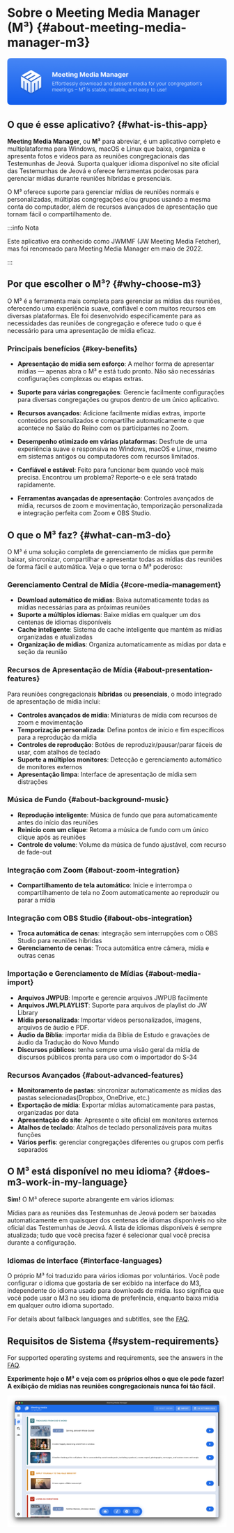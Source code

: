 # Sobre o Meeting Media Manager (M³) {#about-meeting-media-manager-m3}

![M³ banner](./../assets/m3-banner.png)

## O que é esse aplicativo? {#what-is-this-app}

**Meeting Media Manager**, ou **M³** para abreviar, é um aplicativo completo e multiplataforma para Windows, macOS e Linux que baixa, organiza e apresenta fotos e vídeos para as reuniões congregacionais das Testemunhas de Jeová. Suporta qualquer idioma disponível no site oficial das Testemunhas de Jeová e oferece ferramentas poderosas para gerenciar mídias durante reuniões híbridas e presenciais.

O M³ oferece suporte para gerenciar mídias de reuniões normais e personalizadas, múltiplas congregações e/ou grupos usando a mesma conta do computador, além de recursos avançados de apresentação que tornam fácil o compartilhamento de.

:::info Nota

Este aplicativo era conhecido como JWMMF (JW Meeting Media Fetcher), mas foi renomeado para Meeting Media Manager em maio de 2022.

:::

## Por que escolher o M³? {#why-choose-m3}

O M³ é a ferramenta mais completa para gerenciar as mídias das reuniões, oferecendo uma experiência suave, confiável e com muitos recursos em diversas plataformas. Ele foi desenvolvido especificamente para as necessidades das reuniões de congregação e oferece tudo o que é necessário para uma apresentação de mídia eficaz.

### Principais benefícios {#key-benefits}

- **Apresentação de mídia sem esforço**: A melhor forma de apresentar mídias — apenas abra o M³ e está tudo pronto. Não são necessárias configurações complexas ou etapas extras.

- **Suporte para várias congregações**: Gerencie facilmente configurações para diversas congregações ou grupos dentro de um único aplicativo.

- **Recursos avançados**: Adicione facilmente mídias extras, importe conteúdos personalizados e compartilhe automaticamente o que acontece no Salão do Reino com os participantes no Zoom.

- **Desempenho otimizado em várias plataformas**: Desfrute de uma experiência suave e responsiva no Windows, macOS e Linux, mesmo em sistemas antigos ou computadores com recursos limitados.

- **Confiável e estável**: Feito para funcionar bem quando você mais precisa. Encontrou um problema? Reporte-o e ele será tratado rapidamente.

- **Ferramentas avançadas de apresentação**: Controles avançados de mídia, recursos de zoom e movimentação, temporização personalizada e integração perfeita com Zoom e OBS Studio.

## O que o M³ faz? {#what-can-m3-do}

O M³ é uma solução completa de gerenciamento de mídias que permite baixar, sincronizar, compartilhar e apresentar todas as mídias das reuniões de forma fácil e automática. Veja o que torna o M³ poderoso:

### Gerenciamento Central de Mídia {#core-media-management}

- **Download automático de mídias**: Baixa automaticamente todas as mídias necessárias para as próximas reuniões
- **Suporte a múltiplos idiomas**: Baixe mídias em qualquer um dos centenas de idiomas disponíveis
- **Cache inteligente**: Sistema de cache inteligente que mantém as mídias organizadas e atualizadas
- **Organização de mídias**: Organiza automaticamente as mídias por data e seção da reunião

### Recursos de Apresentação de Mídia {#about-presentation-features}

Para reuniões congregacionais **híbridas** ou **presenciais**, o modo integrado de apresentação de mídia inclui:

- **Controles avançados de mídia**: Miniaturas de mídia com recursos de zoom e movimentação
- **Temporização personalizada**: Defina pontos de início e fim específicos para a reprodução da mídia
- **Controles de reprodução**: Botões de reproduzir/pausar/parar fáceis de usar, com atalhos de teclado
- **Suporte a múltiplos monitores**: Detecção e gerenciamento automático de monitores externos
- **Apresentação limpa**: Interface de apresentação de mídia sem distrações

### Música de Fundo {#about-background-music}

- **Reprodução inteligente**: Música de fundo que para automaticamente antes do início das reuniões
- **Reinício com um clique**: Retoma a música de fundo com um único clique após as reuniões
- **Controle de volume**: Volume da música de fundo ajustável, com recurso de fade-out

### Integração com Zoom {#about-zoom-integration}

- **Compartilhamento de tela automático**: Inicie e interrompa o compartilhamento de tela no Zoom automaticamente ao reproduzir ou parar a mídia

### Integração com OBS Studio {#about-obs-integration}

- **Troca automática de cenas**: integração sem interrupções com o OBS Studio para reuniões híbridas
- **Gerenciamento de cenas**: Troca automática entre câmera, mídia e outras cenas

### Importação e Gerenciamento de Mídias {#about-media-import}

- **Arquivos JWPUB**: Importe e gerencie arquivos JWPUB facilmente
- **Arquivos JWLPLAYLIST**: Suporte para arquivos de playlist do JW Library
- **Mídia personalizada**: Importar vídeos personalizados, imagens, arquivos de áudio e PDF.
- **Áudio da Bíblia**: importar mídia da Bíblia de Estudo e gravações de áudio da Tradução do Novo Mundo
- **Discursos públicos**: tenha sempre uma visão geral da mídia de discursos públicos pronta para uso com o importador do S-34

### Recursos Avançados {#about-advanced-features}

- **Monitoramento de pastas**: sincronizar automaticamente as mídias das pastas selecionadas(Dropbox, OneDrive, etc.)
- **Exportação de mídia**: Exportar mídias automaticamente para pastas, organizadas por data
- **Apresentação do site**: Apresente o site oficial em monitores externos
- **Atalhos de teclado**: Atalhos de teclado personalizáveis para muitas funções
- **Vários perfis**: gerenciar congregações diferentes ou grupos com perfis separados

## O M³ está disponível no meu idioma? {#does-m3-work-in-my-language}

**Sim!** O M³ oferece suporte abrangente em vários idiomas:

Mídias para as reuniões das Testemunhas de Jeová podem ser baixadas automaticamente em quaisquer dos centenas de idiomas disponíveis no site oficial das Testemunhas de Jeová. A lista de idiomas disponíveis é sempre atualizada; tudo que você precisa fazer é selecionar qual você precisa durante a configuração.

### Idiomas de interface {#interface-languages}

O próprio M³ foi traduzido para vários idiomas por voluntários. Você pode configurar o idioma que gostaria de ser exibido na interface do M3, independente do idioma usado para downloads de mídia. Isso significa que você pode usar o M3 no seu idioma de preferência, enquanto baixa mídia em qualquer outro idioma suportado.

For details about fallback languages and subtitles, see the [FAQ](faq#language-support).

## Requisitos de Sistema {#system-requirements}

For supported operating systems and requirements, see the answers in the [FAQ](faq#technical-questions).

**Experimente hoje o M³ e veja com os próprios olhos o que ele pode fazer! A exibição de mídias nas reuniões congregacionais nunca foi tão fácil.**

![M³ preview](./../assets/m3-preview.png)
